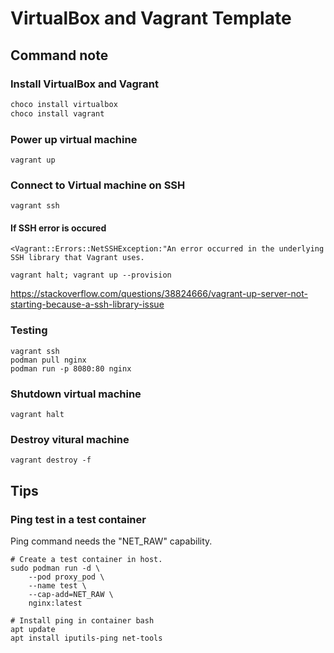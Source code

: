 
# VirtualBox and Vagrant Template

## Command note

### Install VirtualBox and Vagrant

```powershell
choco install virtualbox
choco install vagrant
```

### Power up virtual machine

```shell
vagrant up
```

### Connect to Virtual machine on SSH

```shell
vagrant ssh
```

#### If SSH error is occured

```
<Vagrant::Errors::NetSSHException:"An error occurred in the underlying SSH library that Vagrant uses.
```

```shell
vagrant halt; vagrant up --provision
```

https://stackoverflow.com/questions/38824666/vagrant-up-server-not-starting-because-a-ssh-library-issue

### Testing

```shell
vagrant ssh
podman pull nginx
podman run -p 8080:80 nginx
```

### Shutdown virtual machine

```shell
vagrant halt
```

### Destroy vitural machine

```shell
vagrant destroy -f
```

## Tips

### Ping test in a test container

Ping command needs the "NET_RAW" capability.

```shell
# Create a test container in host.
sudo podman run -d \
    --pod proxy_pod \
    --name test \
    --cap-add=NET_RAW \
    nginx:latest
```

```shell
# Install ping in container bash
apt update
apt install iputils-ping net-tools
```
